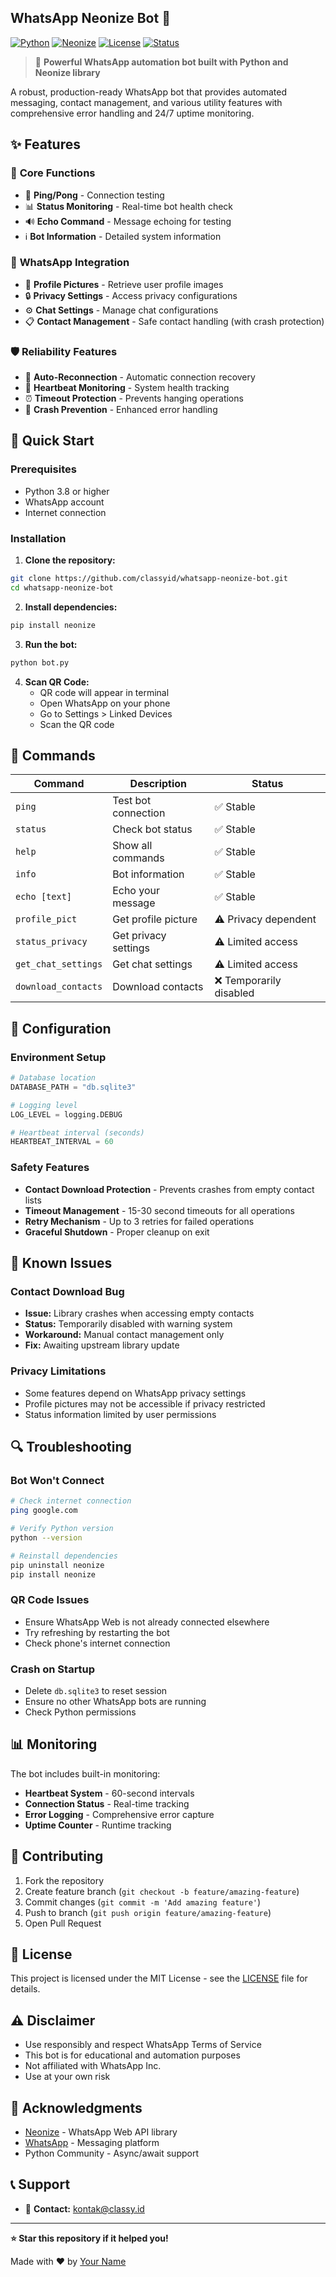 ## WhatsApp Neonize Bot 🤖

[![Python](https://img.shields.io/badge/Python-3.8+-blue.svg)](https://python.org)
[![Neonize](https://img.shields.io/badge/Neonize-Latest-green.svg)](https://github.com/krypton-byte/neonize)
[![License](https://img.shields.io/badge/License-MIT-yellow.svg)](LICENSE)
[![Status](https://img.shields.io/badge/Status-Stable-brightgreen.svg)]()

> 🚀 **Powerful WhatsApp automation bot built with Python and Neonize library**

A robust, production-ready WhatsApp bot that provides automated messaging, contact management, and various utility features with comprehensive error handling and 24/7 uptime monitoring.

## ✨ Features

### 🔧 **Core Functions**
- 🏓 **Ping/Pong** - Connection testing
- 📊 **Status Monitoring** - Real-time bot health check
- 🔊 **Echo Command** - Message echoing for testing
- ℹ️ **Bot Information** - Detailed system information

### 📱 **WhatsApp Integration**
- 📸 **Profile Pictures** - Retrieve user profile images
- 🔒 **Privacy Settings** - Access privacy configurations
- ⚙️ **Chat Settings** - Manage chat configurations
- 📋 **Contact Management** - Safe contact handling (with crash protection)

### 🛡️ **Reliability Features**
- 🔄 **Auto-Reconnection** - Automatic connection recovery
- 💓 **Heartbeat Monitoring** - System health tracking
- ⏰ **Timeout Protection** - Prevents hanging operations
- 🚨 **Crash Prevention** - Enhanced error handling

## 🚀 Quick Start

### Prerequisites
- Python 3.8 or higher
- WhatsApp account
- Internet connection

### Installation

1. **Clone the repository:**
```bash
git clone https://github.com/classyid/whatsapp-neonize-bot.git
cd whatsapp-neonize-bot
```

2. **Install dependencies:**
```bash
pip install neonize
```

3. **Run the bot:**
```bash
python bot.py
```

4. **Scan QR Code:**
   - QR code will appear in terminal
   - Open WhatsApp on your phone
   - Go to Settings > Linked Devices
   - Scan the QR code

## 💬 Commands

| Command | Description | Status |
|---------|-------------|--------|
| `ping` | Test bot connection | ✅ Stable |
| `status` | Check bot status | ✅ Stable |
| `help` | Show all commands | ✅ Stable |
| `info` | Bot information | ✅ Stable |
| `echo [text]` | Echo your message | ✅ Stable |
| `profile_pict` | Get profile picture | ⚠️ Privacy dependent |
| `status_privacy` | Get privacy settings | ⚠️ Limited access |
| `get_chat_settings` | Get chat settings | ⚠️ Limited access |
| `download_contacts` | Download contacts | ❌ Temporarily disabled |

## 🔧 Configuration

### Environment Setup
```python
# Database location
DATABASE_PATH = "db.sqlite3"

# Logging level
LOG_LEVEL = logging.DEBUG

# Heartbeat interval (seconds)
HEARTBEAT_INTERVAL = 60
```

### Safety Features
- **Contact Download Protection** - Prevents crashes from empty contact lists
- **Timeout Management** - 15-30 second timeouts for all operations
- **Retry Mechanism** - Up to 3 retries for failed operations
- **Graceful Shutdown** - Proper cleanup on exit

## 🐛 Known Issues

### Contact Download Bug
- **Issue:** Library crashes when accessing empty contacts
- **Status:** Temporarily disabled with warning system
- **Workaround:** Manual contact management only
- **Fix:** Awaiting upstream library update

### Privacy Limitations
- Some features depend on WhatsApp privacy settings
- Profile pictures may not be accessible if privacy restricted
- Status information limited by user permissions

## 🔍 Troubleshooting

### Bot Won't Connect
```bash
# Check internet connection
ping google.com

# Verify Python version
python --version

# Reinstall dependencies
pip uninstall neonize
pip install neonize
```

### QR Code Issues
- Ensure WhatsApp Web is not already connected elsewhere
- Try refreshing by restarting the bot
- Check phone's internet connection

### Crash on Startup
- Delete `db.sqlite3` to reset session
- Ensure no other WhatsApp bots are running
- Check Python permissions

## 📊 Monitoring

The bot includes built-in monitoring:
- **Heartbeat System** - 60-second intervals
- **Connection Status** - Real-time tracking
- **Error Logging** - Comprehensive error capture
- **Uptime Counter** - Runtime tracking

## 🤝 Contributing

1. Fork the repository
2. Create feature branch (`git checkout -b feature/amazing-feature`)
3. Commit changes (`git commit -m 'Add amazing feature'`)
4. Push to branch (`git push origin feature/amazing-feature`)
5. Open Pull Request

## 📄 License

This project is licensed under the MIT License - see the [LICENSE](LICENSE) file for details.

## ⚠️ Disclaimer

- Use responsibly and respect WhatsApp Terms of Service
- This bot is for educational and automation purposes
- Not affiliated with WhatsApp Inc.
- Use at your own risk

## 🙏 Acknowledgments

- [Neonize](https://github.com/krypton-byte/neonize) - WhatsApp Web API library
- [WhatsApp](https://whatsapp.com) - Messaging platform
- Python Community - Async/await support

## 📞 Support

- 📧 **Contact:** kontak@classy.id

---

**⭐ Star this repository if it helped you!**

Made with ❤️ by [Your Name](https://github.com/classyid)
